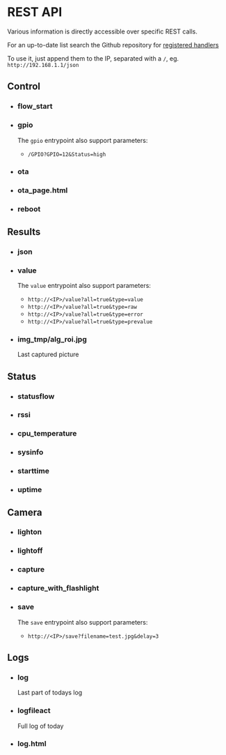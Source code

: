 # REST API
Various information is directly accessible over specific REST calls.

For an up-to-date list search the Github repository for [registered handlers](https://github.com/jomjol/AI-on-the-edge-device/search?q=camuri.uri)

To use it, just append them to the IP, separated with a `/`, eg. `http://192.168.1.1/json`

## Control
* ### flow_start

* ### gpio
  The `gpio` entrypoint also support parameters:
   - `/GPIO?GPIO=12&Status=high`

* ### ota

* ### ota_page.html

* ### reboot

## Results
* ### json

* ### value
  The `value` entrypoint also support parameters:
   - `http://<IP>/value?all=true&type=value`
   - `http://<IP>/value?all=true&type=raw`
   - `http://<IP>/value?all=true&type=error`
   - `http://<IP>/value?all=true&type=prevalue`

* ### img_tmp/alg_roi.jpg
  Last captured picture

## Status
* ### statusflow

* ### rssi

* ### cpu_temperature

* ### sysinfo

* ### starttime

* ### uptime

## Camera
* ### lighton

* ### lightoff

* ### capture

* ### capture_with_flashlight

* ### save
  The `save` entrypoint also support parameters:
   - `http://<IP>/save?filename=test.jpg&delay=3`

## Logs
* ### log 
  Last part of todays log

* ### logfileact 
  Full log of today

* ### log.html
